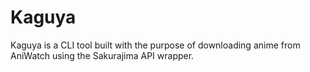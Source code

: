 # Kaguya
Kaguya is a CLI tool built with the purpose of downloading anime from AniWatch using the Sakurajima API wrapper.
